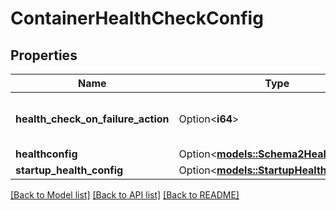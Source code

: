# ContainerHealthCheckConfig

## Properties

Name | Type | Description | Notes
------------ | ------------- | ------------- | -------------
**health_check_on_failure_action** | Option<**i64**> | HealthCheckOnFailureAction defines how Podman reacts when a container's health status turns unhealthy. | [optional]
**healthconfig** | Option<[**models::Schema2HealthConfig**](Schema2HealthConfig.md)> |  | [optional]
**startup_health_config** | Option<[**models::StartupHealthCheck**](StartupHealthCheck.md)> |  | [optional]

[[Back to Model list]](../README.md#documentation-for-models) [[Back to API list]](../README.md#documentation-for-api-endpoints) [[Back to README]](../README.md)



